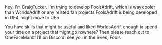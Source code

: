 hey, i'm CraigTucker.
I'm trying to develop FoolsAdrift, which is way cooler than WorldsAdrift or any related fan projects
FoolsAdrift is being developed in UE4, might move to UE5

You have skills that might be useful and liked WorldsAdrift enough to spend your time on a project that might go nowhere?
Then please reach out to OneFaceMan#1111 on Discord! 
see you in the Skies, Fools! 


